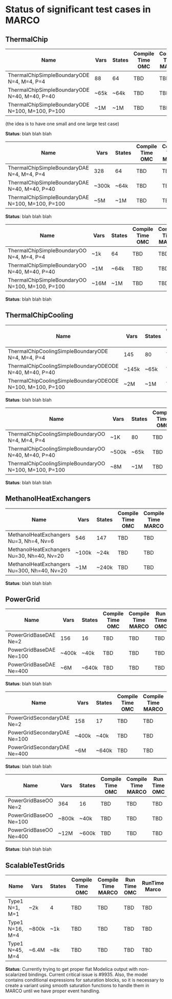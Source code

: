 # Status of significant test cases in MARCO

## ThermalChip
| Name  | Vars | States | Compile Time OMC  | Compile Time MARCO | Run Time OMC | RunTime Marco |
|  ---- |  ----| -------| -----------       | -------------------| ------------ | ------------- |
| ThermalChipSimpleBoundaryODE N=4, M=4, P=4 | 88 | 64 | TBD | TBD | TBD | TBD |
| ThermalChipSimpleBoundaryODE N=40, M=40, P=40 | ~65k | ~64k | TBD | TBD | TBD | TBD |
| ThermalChipSimpleBoundaryODE N=100, M=100, P=100 | ~1M | ~1M | TBD | TBD | TBD | TBD |

(the idea is to have one small and one large test case)

**Status**: blah blah blah

| Name  | Vars | States | Compile Time OMC  | Compile Time MARCO | Run Time OMC | RunTime Marco |
|  ---- |  ----| -------| -----------       | -------------------| ------------ | ------------- |
| ThermalChipSimpleBoundaryDAE N=4, M=4, P=4 | 328 | 64 | TBD | TBD | TBD | TBD |
| ThermalChipSimpleBoundaryDAE N=40, M=40, P=40 | ~300k | ~64k | TBD | TBD | TBD | TBD |
| ThermalChipSimpleBoundaryDAE N=100, M=100, P=100 | ~5M | ~1M | TBD | TBD | TBD | TBD |

**Status**: blah blah blah

| Name  | Vars | States | Compile Time OMC  | Compile Time MARCO | Run Time OMC | RunTime Marco |
|  ---- |  ----| -------| -----------       | -------------------| ------------ | ------------- |
| ThermalChipSimpleBoundaryOO N=4, M=4, P=4 |~1k | 64 | TBD | TBD | TBD | TBD |
| ThermalChipSimpleBoundaryOO N=40, M=40, P=40 | ~1M | ~64k | TBD | TBD | TBD | TBD |
| ThermalChipSimpleBoundaryOO N=100, M=100, P=100 | ~16M | ~1M | TBD | TBD | TBD | TBD |

**Status**: blah blah blah

## ThermalChipCooling

| Name  | Vars | States | Compile Time OMC  | Compile Time MARCO | Run Time OMC | RunTime Marco |
|  ---- |  ----| -------| -----------       | -------------------| ------------ | ------------- |
| ThermalChipCoolingSimpleBoundaryODE N=4, M=4, P=4 | 145 | 80 | TBD | TBD | TBD | TBD |
| ThermalChipCoolingSimpleBoundaryODEODE N=40, M=40, P=40 | ~145k | ~65k | TBD | TBD | TBD | TBD |
| ThermalChipCoolingSimpleBoundaryODEODE N=100, M=100, P=100 | ~2M | ~1M | TBD | TBD | TBD | TBD |

**Status**: blah blah blah

| Name  | Vars | States | Compile Time OMC  | Compile Time MARCO | Run Time OMC | RunTime Marco |
|  ---- |  ----| -------| -----------       | -------------------| ------------ | ------------- |
| ThermalChipCoolingSimpleBoundaryOO N=4, M=4, P=4 | ~1K | 80 | TBD | TBD | TBD | TBD |
| ThermalChipCoolingSimpleBoundaryOO N=40, M=40, P=40 | ~500k | ~65k | TBD | TBD | TBD | TBD |
| ThermalChipCoolingSimpleBoundaryOO N=100, M=100, P=100 | ~8M | ~1M | TBD | TBD | TBD | TBD |

**Status**: blah blah blah

## MethanolHeatExchangers

| Name  | Vars | States | Compile Time OMC  | Compile Time MARCO | Run Time OMC | RunTime Marco |
|  ---- |  ----| -------| -----------       | -------------------| ------------ | ------------- |
| MethanolHeatExchangers Nu=3, Nh=4, Nv=6 | 546 | 147 | TBD | TBD | TBD | TBD |
| MethanolHeatExchangers Nu=30, Nh=40, Nv=20 | ~100k | ~24k | TBD | TBD | TBD | TBD |
| MethanolHeatExchangers Nu=300, Nh=40, Nv=20 | ~1M | ~240k | TBD | TBD | TBD | TBD |

**Status**: blah blah blah

## PowerGrid

| Name  | Vars | States | Compile Time OMC  | Compile Time MARCO | Run Time OMC | RunTime Marco |
|  ---- |  ----| -------| -----------       | -------------------| ------------ | ------------- |
| PowerGridBaseDAE Ne=2 | 156 | 16 | TBD | TBD | TBD | TBD |
| PowerGridBaseDAE Ne=100 | ~400k | ~40k | TBD | TBD | TBD | TBD |
| PowerGridBaseDAE Ne=400 | ~6M | ~640k | TBD | TBD | TBD | TBD |

**Status**: blah blah blah

| Name  | Vars | States | Compile Time OMC  | Compile Time MARCO | Run Time OMC | RunTime Marco |
|  ---- |  ----| -------| -----------       | -------------------| ------------ | ------------- |
| PowerGridSecondaryDAE Ne=2 | 158 | 17 | TBD | TBD | TBD | TBD |
| PowerGridSecondaryDAE Ne=100 | ~400k | ~40k | TBD | TBD | TBD | TBD |
| PowerGridSecondaryDAE Ne=400 | ~6M | ~640k | TBD | TBD | TBD | TBD |

**Status**: blah blah blah

| Name  | Vars | States | Compile Time OMC  | Compile Time MARCO | Run Time OMC | RunTime Marco |
|  ---- |  ----| -------| -----------       | -------------------| ------------ | ------------- |
| PowerGridBaseOO Ne=2 | 364 | 16 | TBD | TBD | TBD | TBD |
| PowerGridBaseOO Ne=100 | ~800k | ~40k | TBD | TBD | TBD | TBD |
| PowerGridBaseOO Ne=400 | ~12M | ~600k | TBD | TBD | TBD | TBD |

**Status**: blah blah blah

## ScalableTestGrids

| Name  | Vars | States | Compile Time OMC  | Compile Time MARCO | Run Time OMC | RunTime Marco |
|  ---- |  ----| -------| -----------       | -------------------| ------------ | ------------- |
| Type1 N=1, M=1  | ~2k | 4 | TBD | TBD | TBD | TBD |
| Type1 N=16, M=4 | ~800k | ~1k | TBD | TBD | TBD | TBD |
| Type1 N=45, M=4 | ~6.4M | ~8k | TBD | TBD | TBD | TBD |

**Status**: Currently trying to get proper flat Modelica output with non-scalarized bindings. Current critical issue is #9935.
Also, the model contains conditional expressions for saturation blocks, so it is necessary to create a variant using smooth saturation functions
to handle them in MARCO until we have proper event handling.
